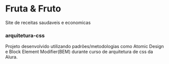 # Fruta & Fruto
Site de receitas saudaveis e economicas

### arquitetura-css
Projeto desenvolvido utilizando padrões/metodologias como Atomic Design e Block Element Modifier(BEM) durante curso de arquitetura de css da Alura. 
